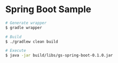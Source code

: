 Spring Boot Sample
==================

```sh
# Generate wrapper
$ gradle wrapper

# Build
$ ./gradlew clean build

# Execute
$ java -jar build/libs/gs-spring-boot-0.1.0.jar
```
